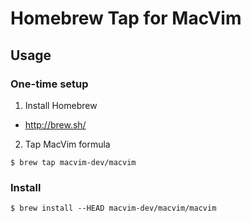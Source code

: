 # Homebrew Tap for MacVim

## Usage

### One-time setup

 1. Install Homebrew

   - http://brew.sh/

 2. Tap MacVim formula

   `$ brew tap macvim-dev/macvim`

### Install

    $ brew install --HEAD macvim-dev/macvim/macvim
